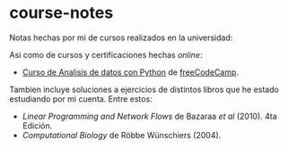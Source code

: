 # course-notes

Notas hechas por mi de cursos realizados en la universidad:

Asi como de cursos y certificaciones hechas _online_:

* [Curso de Analisis de datos con Python](https://github.com/Ryuta2329/course-notes/blob/main/fCC_data_analysis_python.ipynb) de [freeCodeCamp](www.freecodecamp.org).

Tambien incluye soluciones a ejercicios de distintos libros que he estado estudiando por mi cuenta. Entre estos:

* _Linear Programming and Network Flows_ de Bazaraa _et al_ (2010). 4ta Edición.
* _Computational Biology_ de Röbbe Wünschiers (2004).
